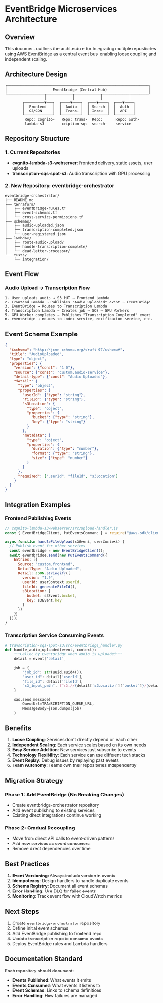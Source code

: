 # EventBridge Microservices Architecture

## Overview
This document outlines the architecture for integrating multiple repositories using AWS EventBridge as a central event bus, enabling loose coupling and independent scaling.

## Architecture Design

```
┌─────────────────────────────────────────────────────────────────┐
│                     EventBridge (Central Hub)                   │
└─────────────────┬────────────┬────────────┬────────────┬────────┘
                  │            │            │            │
        ┌─────────▼───┐  ┌────▼────┐  ┌───▼────┐  ┌───▼────┐
        │  Frontend   │  │  Audio  │  │ Search │  │  Auth  │
        │  S3/CDN     │  │  Trans. │  │ Index  │  │  API   │
        └─────────────┘  └─────────┘  └────────┘  └────────┘
         Repo: cognito-   Repo: trans-  Repo:      Repo: auth-
         lambda-s3        cription-sqs  search-    service
```

## Repository Structure

### 1. Current Repositories
- **cognito-lambda-s3-webserver**: Frontend delivery, static assets, user uploads
- **transcription-sqs-spot-s3**: Audio transcription with GPU processing

### 2. New Repository: eventbridge-orchestrator
```
eventbridge-orchestrator/
├── README.md
├── terraform/
│   ├── eventbridge-rules.tf
│   ├── event-schemas.tf
│   └── cross-service-permissions.tf
├── schemas/
│   ├── audio-uploaded.json
│   ├── transcription-completed.json
│   └── user-registered.json
├── lambdas/
│   ├── route-audio-upload/
│   ├── handle-transcription-complete/
│   └── dead-letter-processor/
└── tests/
    └── integration/
```

## Event Flow

### Audio Upload → Transcription Flow
```
1. User uploads audio → S3 PUT → Frontend Lambda
2. Frontend Lambda → Publishes "Audio Uploaded" event → EventBridge
3. EventBridge → Routes to Transcription Lambda
4. Transcription Lambda → Creates job → SQS → GPU Workers
5. GPU Worker completes → Publishes "Transcription Completed" event
6. EventBridge → Routes to Index Service, Notification Service, etc.
```

## Event Schema Example

```json
{
  "$schema": "http://json-schema.org/draft-07/schema#",
  "title": "AudioUploaded",
  "type": "object",
  "properties": {
    "version": {"const": "1.0"},
    "source": {"const": "custom.audio-service"},
    "detail-type": {"const": "Audio Uploaded"},
    "detail": {
      "type": "object",
      "properties": {
        "userId": {"type": "string"},
        "fileId": {"type": "string"},
        "s3Location": {
          "type": "object",
          "properties": {
            "bucket": {"type": "string"},
            "key": {"type": "string"}
          }
        },
        "metadata": {
          "type": "object",
          "properties": {
            "duration": {"type": "number"},
            "format": {"type": "string"},
            "size": {"type": "number"}
          }
        }
      },
      "required": ["userId", "fileId", "s3Location"]
    }
  }
}
```

## Integration Examples

### Frontend Publishing Events
```javascript
// cognito-lambda-s3-webserver/src/upload-handler.js
const { EventBridgeClient, PutEventsCommand } = require("@aws-sdk/client-eventbridge");

async function handleFileUpload(s3Event, userContext) {
  // Publish event for other services
  const eventbridge = new EventBridgeClient();
  await eventbridge.send(new PutEventsCommand({
    Entries: [{
      Source: "custom.frontend",
      DetailType: "Audio Uploaded",
      Detail: JSON.stringify({
        version: "1.0",
        userId: userContext.userId,
        fileId: generateFileId(),
        s3Location: {
          bucket: s3Event.bucket,
          key: s3Event.key
        }
      })
    }]
  }));
}
```

### Transcription Service Consuming Events
```python
# transcription-sqs-spot-s3/src/eventbridge_handler.py
def handle_audio_uploaded(event, context):
    """Called by EventBridge when audio is uploaded"""
    detail = event['detail']
    
    job = {
        "job_id": str(uuid.uuid4()),
        "user_id": detail['userId'],
        "file_id": detail['fileId'],
        "s3_input_path": f"s3://{detail['s3Location']['bucket']}/{detail['s3Location']['key']}"
    }
    
    sqs.send_message(
        QueueUrl=TRANSCRIPTION_QUEUE_URL,
        MessageBody=json.dumps(job)
    )
```

## Benefits

1. **Loose Coupling**: Services don't directly depend on each other
2. **Independent Scaling**: Each service scales based on its own needs
3. **Easy Service Addition**: New services just subscribe to events
4. **Technology Flexibility**: Each service can use different tech stacks
5. **Event Replay**: Debug issues by replaying past events
6. **Team Autonomy**: Teams own their repositories independently

## Migration Strategy

### Phase 1: Add EventBridge (No Breaking Changes)
- Create eventbridge-orchestrator repository
- Add event publishing to existing services
- Existing direct integrations continue working

### Phase 2: Gradual Decoupling
- Move from direct API calls to event-driven patterns
- Add new services as event consumers
- Remove direct dependencies over time

## Best Practices

1. **Event Versioning**: Always include version in events
2. **Idempotency**: Design handlers to handle duplicate events
3. **Schema Registry**: Document all event schemas
4. **Error Handling**: Use DLQ for failed events
5. **Monitoring**: Track event flow with CloudWatch metrics

## Next Steps

1. Create `eventbridge-orchestrator` repository
2. Define initial event schemas
3. Add EventBridge publishing to frontend repo
4. Update transcription repo to consume events
5. Deploy EventBridge rules and Lambda handlers

## Documentation Standard

Each repository should document:
- **Events Published**: What events it emits
- **Events Consumed**: What events it listens to
- **Event Schemas**: Links to schema definitions
- **Error Handling**: How failures are managed
